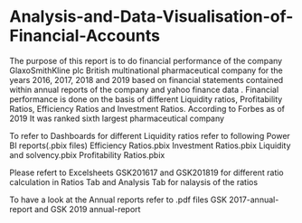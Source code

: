 # Analysis-and-Data-Visualisation-of-Financial-Accounts

The purpose of this report is to do financial performance of the company GlaxoSmithKline plc British multinational pharmaceutical company
for the years 2016, 2017, 2018 and 2019 based on financial 
statements contained within annual reports of the company and yahoo finance data .
Financial performance is done on the basis of different Liquidity ratios, Profitability Ratios, Efficiency Ratios 
and Investment Ratios. According to Forbes as of 2019 It was ranked sixth largest pharmaceutical company

To refer to Dashboards for different Liquidity ratios refer to following Power BI reports(.pbix files)
Efficiency Ratios.pbix
Investment Ratios.pbix
Liquidity and solvency.pbix
Profitability Ratios.pbix

Please refert to Excelsheets GSK201617 and GSK201819 for different ratio calculation in Ratios Tab and Analysis Tab for nalaysis of the ratios

To have a look at the Annual reports refer to .pdf files GSK 2017-annual-report and GSK 2019 annual-report
